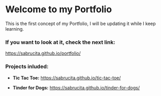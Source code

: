 # Welcome to my Portfolio

This is the first concept of my Portfolio, I will be updating it while I keep learning.

### If you want to look at it, check the next link:
https://sabrucita.github.io/portfolio/

### Projects inluded:

- **Tic Tac Toe:** https://sabrucita.github.io/tic-tac-toe/

- **Tinder for Dogs:** https://sabrucita.github.io/tinder-for-dogs/